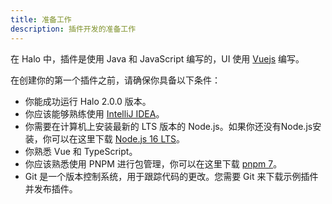 ```yaml
---
title: 准备工作
description: 插件开发的准备工作
---
```


在 Halo 中，插件是使用 Java 和 JavaScript 编写的，UI 使用 [Vuejs](https://vuejs.org) 编写。

在创建你的第一个插件之前，请确保你具备以下条件：

- 你能成功运行 Halo 2.0.0 版本。
- 你应该能够熟练使用 [IntelliJ IDEA](https://www.jetbrains.com/idea/old)。
- 你需要在计算机上安装最新的 LTS 版本的 Node.js。如果你还没有Node.js安装，你可以在这里下载 [Node.js 16 LTS](https://nodejs.org/)。
- 你熟悉 Vue 和 TypeScript。
- 你应该熟悉使用 PNPM 进行包管理，你可以在这里下载 [pnpm 7](https://pnpm.io/)。
- Git 是一个版本控制系统，用于跟踪代码的更改。您需要 Git 来下载示例插件并发布插件。
